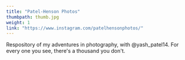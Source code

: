 ```yaml
---
title: "Patel-Henson Photos"
thumbpath: thumb.jpg
weight: 1
link: "https://www.instagram.com/patelhensonphotos/"
---
```


Respository of my adventures in photography, with @yash_patel14. For every one you see, there's a thousand you don't.